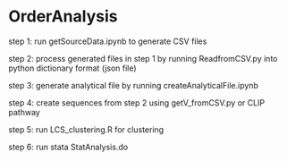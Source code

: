 # OrderAnalysis

step 1: run getSourceData.ipynb to generate CSV files

step 2: process generated files in step 1 by running ReadfromCSV.py into python dictionary format (json file)

step 3: generate analytical file by running createAnalyticalFile.ipynb

step 4: create sequences from step 2 using getV_fromCSV.py or CLIP pathway

step 5: run LCS_clustering.R for clustering

step 6: run stata StatAnalysis.do
